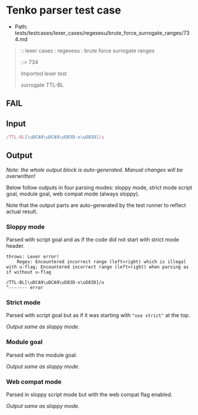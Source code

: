 # Tenko parser test case

- Path: tests/testcases/lexer_cases/regexesu/brute_force_surrogate_ranges/734.md

> :: lexer cases : regexesu : brute force surrogate ranges
>
> ::> 734
>
> Imported lexer test
>
> surrogate TTL-BL

## FAIL

## Input

`````js
/TTL-BL[\uDCA9\uDCA9\uD83D-x\uD83D]/u
`````

## Output

_Note: the whole output block is auto-generated. Manual changes will be overwritten!_

Below follow outputs in four parsing modes: sloppy mode, strict mode script goal, module goal, web compat mode (always sloppy).

Note that the output parts are auto-generated by the test runner to reflect actual result.

### Sloppy mode

Parsed with script goal and as if the code did not start with strict mode header.

`````
throws: Lexer error!
    Regex: Encountered incorrect range (left>right) which is illegal with u-flag; Encountered incorrect range (left>right) when parsing as if without u-flag

/TTL-BL[\uDCA9\uDCA9\uD83D-x\uD83D]/u
^------- error
`````

### Strict mode

Parsed with script goal but as if it was starting with `"use strict"` at the top.

_Output same as sloppy mode._

### Module goal

Parsed with the module goal.

_Output same as sloppy mode._

### Web compat mode

Parsed in sloppy script mode but with the web compat flag enabled.

_Output same as sloppy mode._
